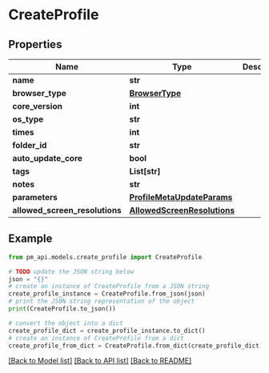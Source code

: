 # CreateProfile


## Properties

Name | Type | Description | Notes
------------ | ------------- | ------------- | -------------
**name** | **str** |  | 
**browser_type** | [**BrowserType**](BrowserType.md) |  | 
**core_version** | **int** |  | [optional] 
**os_type** | **str** |  | 
**times** | **int** |  | [optional] 
**folder_id** | **str** |  | 
**auto_update_core** | **bool** |  | [optional] 
**tags** | **List[str]** |  | [optional] 
**notes** | **str** |  | [optional] 
**parameters** | [**ProfileMetaUpdateParams**](ProfileMetaUpdateParams.md) |  | 
**allowed_screen_resolutions** | [**AllowedScreenResolutions**](AllowedScreenResolutions.md) |  | [optional] 

## Example

```python
from pm_api.models.create_profile import CreateProfile

# TODO update the JSON string below
json = "{}"
# create an instance of CreateProfile from a JSON string
create_profile_instance = CreateProfile.from_json(json)
# print the JSON string representation of the object
print(CreateProfile.to_json())

# convert the object into a dict
create_profile_dict = create_profile_instance.to_dict()
# create an instance of CreateProfile from a dict
create_profile_from_dict = CreateProfile.from_dict(create_profile_dict)
```
[[Back to Model list]](../README.md#documentation-for-models) [[Back to API list]](../README.md#documentation-for-api-endpoints) [[Back to README]](../README.md)


